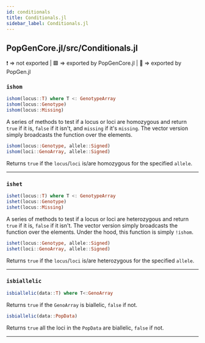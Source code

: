```yaml
---
id: conditionals
title: Conditionals.jl
sidebar_label: Conditionals.jl
---
```

## PopGenCore.jl/src/Conditionals.jl
❗ => not exported | 
🟪 => exported by PopGenCore.jl | 
🔵 => exported by PopGen.jl
### `ishom`
```julia
ishom(locus::T) where T <: GenotypeArray
ishom(locus::Genotype)
ishom(locus::Missing)
```
A series of methods to test if a locus or loci are homozygous and return `true` if it is, `false` if it isn't, and `missing` if it's `missing`. The vector version simply broadcasts the function over the elements.

```julia
ishom(locus::Genotype, allele::Signed)
ishom(loci::GenoArray, allele::Signed)
```
Returns `true` if the `locus`/`loci` is/are homozygous for the specified `allele`.

----

### `ishet`
```julia
ishet(locus::T) where T <: GenotypeArray
ishet(locus::Genotype)
ishet(locus::Missing)
```
A series of methods to test if a locus or loci are heterozygous and return `true` if it is, `false` if it isn't. The vector version simply broadcasts the function over the elements. Under the hood, this function is simply `!ishom`.

```julia
ishet(locus::Genotype, allele::Signed)
ishet(loci::GenoArray, allele::Signed)
```
Returns `true` if the `locus`/`loci` is/are heterozygous for the specified `allele`. 

----

### `isbiallelic`
```julia
isbiallelic(data::T) where T<:GenoArray
```
Returns `true` if the `GenoArray` is biallelic, `false` if not.

```julia
isbiallelic(data::PopData)
```
Returns `true` all the loci in the `PopData` are biallelic, `false` if not.

----